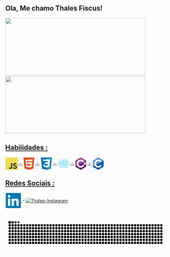 ## Ola, Me chamo Thales Fiscus!

<div>
  <a href="https://github.com/ThalesF01">
  <img height="180em" width="440em" src="https://github-readme-stats.vercel.app/api?username=ThalesF01&show_icons=true&theme=dracula&include_all_commits=true&count_private=true"/>
  <img height="180em" width="440em" src="https://github-readme-stats.vercel.app/api/top-langs/?username=ThalesF01&layout=compact&langs_count=7&theme=dracula"/>
</div>


## Habilidades :

<img align="center" alt="JavaScript" height="40" width="40" src="https://raw.githubusercontent.com/devicons/devicon/master/icons/javascript/javascript-original.svg"      style="max.width:100%;"> - 
<img align="center" alt="HTML" height="40" width="40" src="https://raw.githubusercontent.com/devicons/devicon/master/icons/html5/html5-original.svg"      style="max.width:100%;"> - 
<img align="center" alt="CSS" height="40" width="40" src="https://raw.githubusercontent.com/devicons/devicon/master/icons/css3/css3-original.svg" style="max.width:100%;"> -
<img align="center" alt="React" height="30" width="40" src="https://raw.githubusercontent.com/devicons/devicon/master/icons/react/react-original.svg"> -
<img align="center" alt="C" height="40" width="40" src="https://raw.githubusercontent.com/devicons/devicon/master/icons/csharp/csharp-original.svg" style="max.width:100%;"> -
<img align="center" alt="C" height="40" width="40" src="https://raw.githubusercontent.com/devicons/devicon/master/icons/c/c-original.svg" style="max.width:100%;"> 


## Redes Sociais :
  <a href="www.linkedin.com/in/thalesf01" target="_blank">
  <img align="center" alt="Thales-linkedin" height="50" width="50" src="https://raw.githubusercontent.com/devicons/devicon/master/icons/linkedin/linkedin-original.svg"      style="max.width:100%;">
  </a>
  -
  <a href="https://www.instagram.com/thales_fiscus/" target="_blank">
  <img align="center" alt="Thales-Instagram" height="50" width="50" src="https://cdn.worldvectorlogo.com/logos/instagram-2-1.svg"style="max.width:100%;">
  </a>
  
  
##
![Snake animation](https://github.com/ThalesF01/ThalesF01/blob/output/github-contribution-grid-snake.svg)
